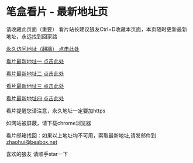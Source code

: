 # 笔盒看片 - 最新地址页

请收藏此页面（重要）
看片站长建议狼友Ctrl+D收藏本页面，本页随时更新最新地址，永远找到回家路

[永久访问地址（翻牆） 点击此处](https://beabox.net/)

[看片最新地址一 点击此处](https://bhx8l6x9u3.shop)

[看片最新地址二 点击此处](https://bhf5l4h2s5.shop)

[看片最新地址三 点击此处](https://bht5h4l1h7.shop)

[看片最新地址四 点击此处](https://bhg3u4p8c9.shop)

看片提醒您请注意，永久地址一定要加https

如网站被屏蔽，请下载chrome浏览器

看片邮箱找回：如果以上地址均不可用，索取最新地址,请发邮件到 zhaohui@beabox.net

喜欢的狼友 请顺手star一下